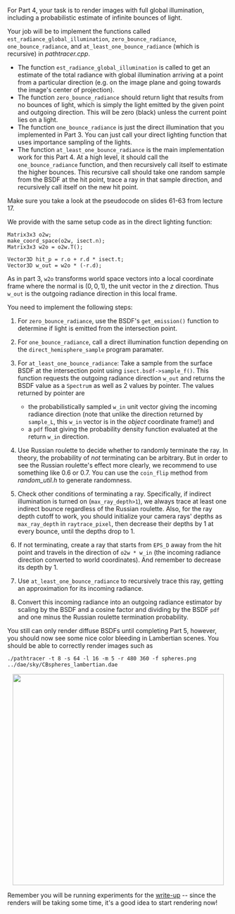 For Part 4, your task is to render images with full global illumination, including a probabilistic estimate of infinite bounces of light. 
 
Your job will be to implement the functions called `est_radiance_global_illumination`, `zero_bounce_radiance`, `one_bounce_radiance`, and `at_least_one_bounce_radiance` (which is recursive) in *pathtracer.cpp*. 

* The function `est_radiance_global_illumination` is called to get an estimate of the total radiance with global illumination arriving at a point from a particular direction (e.g. on the image plane and going towards the image's center of projection). 
* The function `zero_bounce_radiance` should return light that results from no bounces of light, which is simply the light emitted by the given point and outgoing direction. This will be zero (black) unless the current point lies on a light.
* The function `one_bounce_radiance` is just the direct illumination that you implemented in Part 3.  You can just call your direct lighting function that uses importance sampling of the lights.
* The function `at_least_one_bounce_radiance` is the main implementation work for this Part 4.  At a high level, it should call the `one_bounce_radiance` function, and then recursively call itself to estimate the higher bounces. This recursive call should take one random sample from the BSDF at the hit point, trace a ray in that sample direction, and recursively call itself on the new hit point. 


Make sure you take a look at the pseudocode on slides 61-63 from lecture 17. 


We provide with the same setup code as in the direct lighting function:

    Matrix3x3 o2w;
    make_coord_space(o2w, isect.n);
    Matrix3x3 w2o = o2w.T();
    
    Vector3D hit_p = r.o + r.d * isect.t;
    Vector3D w_out = w2o * (-r.d);
    
As in part 3, `w2o` transforms world space vectors into a local coordinate frame where the normal is $(0,0,1)$, the unit vector in the $z$ direction. Thus `w_out` is the outgoing radiance direction in this local frame.

You need to implement the following steps:

1. For `zero_bounce_radiance`, use the BSDF's `get_emission()` function to determine if light is emitted from the intersection point.

2. For `one_bounce_radiance`, call a direct illumination function depending on the `direct_hemisphere_sample` program paramater.

3. For `at_least_one_bounce_radiance`: Take a sample from the surface BSDF at the intersection point using  `isect.bsdf->sample_f()`. This function requests the outgoing radiance direction `w_out` and returns the BSDF value as a `Spectrum` as well as 2 values by pointer. The values returned by pointer are

    * the probabilistically sampled `w_in` unit vector giving the incoming radiance direction (note that unlike the direction returned by `sample_L`, this `w_in` vector is in the *object* coordinate frame!) and
    * a `pdf` float giving the probability density function evaluated at the return `w_in` direction.

4. Use Russian roulette to decide whether to randomly terminate the ray. In theory, the probability of *not* terminating can be arbitrary. But in order to see the Russian roulette's effect more clearly, we recommend to use something like 0.6 or 0.7. You can use the `coin_flip` method from *random_util.h* to generate randomness.

5. Check other conditions of terminating a ray. Specifically, if indirect illumination is turned on (`max_ray_depth>1`), we always trace at least one indirect bounce regardless of the Russian roulette. Also, for the ray depth cutoff to work, you should initialize your camera rays' depths as `max_ray_depth` in `raytrace_pixel`, then decrease their depths by 1 at every bounce, until the depths drop to 1. 

6. If not terminating, create a ray that starts from `EPS_D` away from the hit point and travels in the direction of `o2w * w_in` (the incoming radiance direction converted to world coordinates). And remember to decrease its depth by 1.

7. Use `at_least_one_bounce_radiance` to recursively trace this ray, getting an approximation for its incoming radiance.

8. Convert this incoming radiance into an outgoing radiance estimator by scaling by the BSDF and a cosine factor and dividing by the BSDF `pdf` and one minus the Russian roulette termination probability.

You still can only render diffuse BSDFs until completing Part 5, however, you should now see some nice color bleeding in Lambertian scenes. You should be able to correctly render images such as 

    ./pathtracer -t 8 -s 64 -l 16 -m 5 -r 480 360 -f spheres.png ../dae/sky/CBspheres_lambertian.dae
    
<center>
<img src="https://i.imgur.com/rz40F6d.png" width="480px" />
</center>

Remember you will be running experiments for the [write-up](/writeup) -- since the renders will be taking some time, it's a good idea to start rendering now!